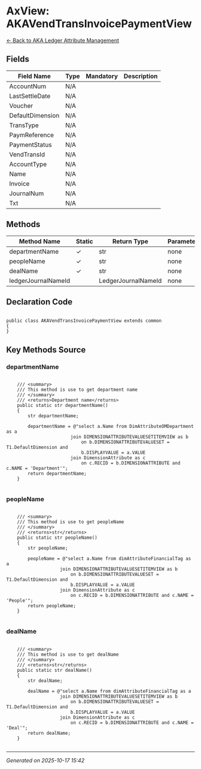 # AxView: AKAVendTransInvoicePaymentView

[← Back to AKA Ledger Attribute Management](../README.md)

## Fields

| Field Name | Type | Mandatory | Description |
|------------|------|-----------|-------------|
| AccountNum | N/A |  |  |
| LastSettleDate | N/A |  |  |
| Voucher | N/A |  |  |
| DefaultDimension | N/A |  |  |
| TransType | N/A |  |  |
| PaymReference | N/A |  |  |
| PaymentStatus | N/A |  |  |
| VendTransId | N/A |  |  |
| AccountType | N/A |  |  |
| Name | N/A |  |  |
| Invoice | N/A |  |  |
| JournalNum | N/A |  |  |
| Txt | N/A |  |  |

## Methods

| Method Name | Static | Return Type | Parameters |
|-------------|--------|-------------|------------|
| departmentName | ✓ | str | none |
| peopleName | ✓ | str | none |
| dealName | ✓ | str | none |
| ledgerJournalNameId |  | LedgerJournalNameId | none |

## Declaration Code

```xpp

public class AKAVendTransInvoicePaymentView extends common
{
}

```

## Key Methods Source

### departmentName

```xpp

    /// <summary>
    /// This method is use to get department name
    /// </summary>
    /// <returns>Department name</returns>
    public static str departmentName()
    {
        str departmentName;

        departmentName = @"select a.Name from DimAttributeOMDepartment as a
                        join DIMENSIONATTRIBUTEVALUESETITEMVIEW as b 
                            on b.DIMENSIONATTRIBUTEVALUESET = T1.DefaultDimension and
                            b.DISPLAYVALUE = a.VALUE
                        join DimensionAttribute as c
                            on c.RECID = b.DIMENSIONATTRIBUTE and c.NAME = 'Department'";
        return departmentName;
    }


```

### peopleName

```xpp

    /// <summary>
    /// This method is use to get peopleName
    /// </summary>
    /// <returns>str</returns>
    public static str peopleName()
    {
        str peopleName;

        peopleName = @"select a.Name from dimAttributeFinancialTag as a
                    join DIMENSIONATTRIBUTEVALUESETITEMVIEW as b 
                        on b.DIMENSIONATTRIBUTEVALUESET = T1.DefaultDimension and
                        b.DISPLAYVALUE = a.VALUE
                    join DimensionAttribute as c
                        on c.RECID = b.DIMENSIONATTRIBUTE and c.NAME = 'People'";
        return peopleName;
    }


```

### dealName

```xpp

    /// <summary>
    /// This method is use to get dealName
    /// </summary>
    /// <returns>str</returns>
    public static str dealName()
    {
        str dealName;

        dealName = @"select a.Name from dimAttributeFinancialTag as a
                    join DIMENSIONATTRIBUTEVALUESETITEMVIEW as b
                        on b.DIMENSIONATTRIBUTEVALUESET = T1.DefaultDimension and
                        b.DISPLAYVALUE = a.VALUE
                    join DimensionAttribute as c
                        on c.RECID = b.DIMENSIONATTRIBUTE and c.NAME = 'Deal'";
        return dealName;
    }


```

---

*Generated on 2025-10-17 15:42*
